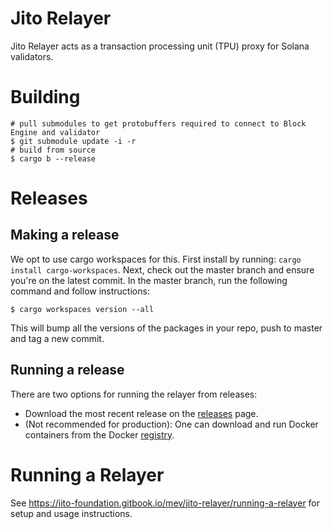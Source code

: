 # Jito Relayer
Jito Relayer acts as a transaction processing unit (TPU) proxy for Solana validators.

# Building
```shell
# pull submodules to get protobuffers required to connect to Block Engine and validator
$ git submodule update -i -r
# build from source
$ cargo b --release
```

# Releases

## Making a release

We opt to use cargo workspaces for this. 
First install by running: `cargo install cargo-workspaces`.
Next, check out the master branch and ensure you're on the latest commit.
In the master branch, run the following command and follow instructions:
```shell
$ cargo workspaces version --all
```
This will bump all the versions of the packages in your repo, 
push to master and tag a new commit.

## Running a release
There are two options for running the relayer from releases:
- Download the most recent release on the [releases](https://github.com/jito-foundation/jito-relayer/releases) page.
- (Not recommended for production): One can download and run Docker containers from the Docker [registry](https://hub.docker.com/r/jitolabs/jito-transaction-relayer).

# Running a Relayer
See https://jito-foundation.gitbook.io/mev/jito-relayer/running-a-relayer for setup and usage instructions.
